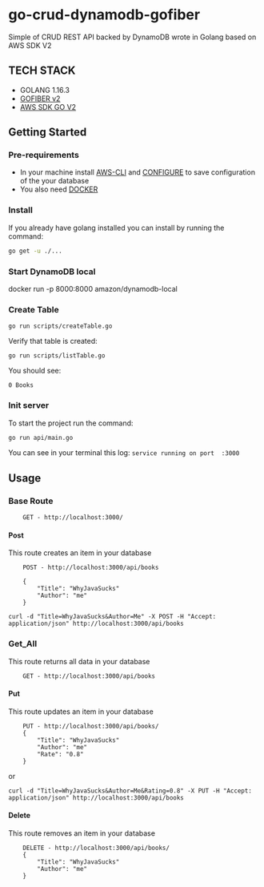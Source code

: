 # go-crud-dynamodb-gofiber
Simple of CRUD REST API backed by DynamoDB wrote in Golang based on AWS SDK V2

## TECH STACK
* GOLANG 1.16.3
* [GOFIBER v2](https://github.com/gofiber/fiber)
* [AWS SDK GO V2](https://github.com/aws/aws-sdk-go-v2)

## Getting Started
### Pre-requirements
* In your machine install [AWS-CLI](https://docs.aws.amazon.com/cli/latest/userguide/install-cliv2.html) and [CONFIGURE](https://docs.aws.amazon.com/cli/latest/userguide/cli-chap-configure.html) to save configuration of the your database
* You also need [DOCKER](https://docs.docker.com/get-docker/)

### Install
If you already have golang installed you can install by running the command:
```sh
go get -u ./...
```

### Start DynamoDB local
docker run -p 8000:8000 amazon/dynamodb-local

### Create Table
```shell
go run scripts/createTable.go
```
Verify that table is created:
```shell
go run scripts/listTable.go
```
You should see:
```shell
0 Books
```

### Init server
To start the project run the command:
```sh
go run api/main.go
```
You can see in your terminal this log:
`service running on port  :3000`

## Usage

### Base Route
```text
    GET - http://localhost:3000/
```

#### Post
This route creates an item in your database
```text
    POST - http://localhost:3000/api/books

    {
        "Title": "WhyJavaSucks"
        "Author": "me"
    }
```
```shell
curl -d "Title=WhyJavaSucks&Author=Me" -X POST -H "Accept: application/json" http://localhost:3000/api/books
```

### Get_All
This route returns all data in your database
```text
    GET - http://localhost:3000/api/books
```

#### Put
This route updates an item in your database
```text
    PUT - http://localhost:3000/api/books/
    {   
        "Title": "WhyJavaSucks"
        "Author": "me"
        "Rate": "0.8"
    }
```
or
```shell
curl -d "Title=WhyJavaSucks&Author=Me&Rating=0.8" -X PUT -H "Accept: application/json" http://localhost:3000/api/books
```

#### Delete
This route removes an item in your database
```text
    DELETE - http://localhost:3000/api/books/
    {   
        "Title": "WhyJavaSucks"
        "Author": "me"
    }
```